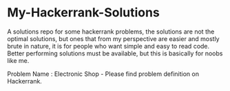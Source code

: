 # My-Hackerrank-Solutions
A solutions repo for some hackerrank problems, the solutions are not the optimal solutions, but ones that from my perspective are easier and mostly brute in nature, it is for people who want simple and easy to read code. Better performing solutions must be available, but this is basically for noobs like me.

Problem Name : Electronic Shop - Please find problem definition on Hackerrank.
